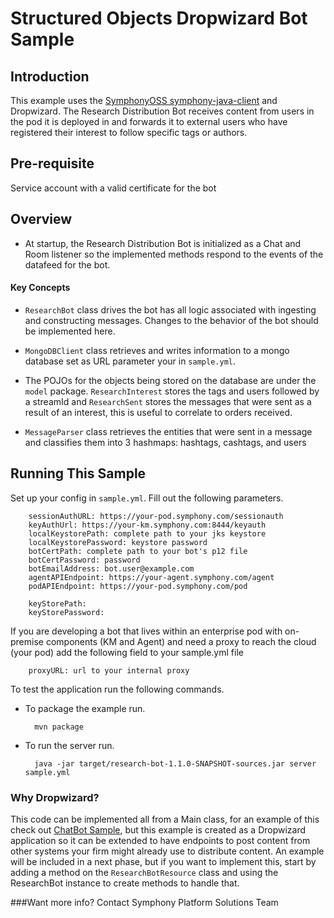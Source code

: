 # Structured Objects Dropwizard Bot Sample

## Introduction

This example uses the [SymphonyOSS symphony-java-client](https://github.com/symphonyoss/symphony-java-client) and Dropwizard. The Research Distribution Bot receives content from users in the pod it is deployed in and forwards it to external users who have registered their interest to follow specific tags or authors.
## Pre-requisite

Service account with a valid certificate for the bot

## Overview

* At startup, the Research Distribution Bot is initialized as a Chat and Room listener so the implemented methods respond to the events of the datafeed for the bot.

#### Key Concepts

* `ResearchBot` class drives the bot has all logic associated with ingesting and constructing messages. Changes to the behavior of the bot should be implemented here.

* `MongoDBClient` class retrieves and writes information to a mongo database set as URL parameter your in `sample.yml`. 

* The POJOs for the objects being stored on the database are under the `model` package. `ResearchInterest` stores the tags and users followed by a streamId and `ResearchSent` stores the messages that were sent as a result of an interest, this is useful to correlate to orders received.

* `MessageParser` class retrieves the entities that were sent in a message and classifies them into 3 hashmaps: hashtags, cashtags, and users



## Running This Sample

Set up your config in `sample.yml`. Fill out the following parameters.

        sessionAuthURL: https://your-pod.symphony.com/sessionauth
        keyAuthUrl: https://your-km.symphony.com:8444/keyauth
        localKeystorePath: complete path to your jks keystore
        localKeystorePassword: keystore password
        botCertPath: complete path to your bot's p12 file
        botCertPassword: password
        botEmailAddress: bot.user@example.com
        agentAPIEndpoint: https://your-agent.symphony.com/agent
        podAPIEndpoint: https://your-pod.symphony.com/pod
        
        keyStorePath: 
        keyStorePassword: 

If you are developing a bot that lives within an enterprise pod with on-premise components (KM and Agent) and need a proxy to reach the cloud (your pod) add the following field to your sample.yml file

        proxyURL: url to your internal proxy


To test the application run the following commands.

* To package the example run.

        mvn package

* To run the server run.

        java -jar target/research-bot-1.1.0-SNAPSHOT-sources.jar server sample.yml
        
### Why Dropwizard?
This code can be implemented all from a Main class, for an example of this check out [ChatBot Sample](https://github.com/symphonysa/ChatBotSample), but this example is created as a Dropwizard application so it can be extended to have endpoints to post content from other systems your firm might already use to distribute content. An example will be included in a next phase, but if you want to implement this, start by adding a method on the `ResearchBotResource` class and using the ResearchBot instance to create methods to handle that. 

###Want more info?
Contact Symphony Platform Solutions Team